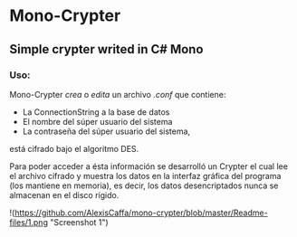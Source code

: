 Mono-Crypter
============

## Simple crypter writed in C# Mono

### Uso:

Mono-Crypter *crea* o *edita* un archivo *.conf* que contiene: 
* La ConnectionString a la base de datos
* El nombre del súper usuario del sistema
* La contraseña del súper usuario del sistema,

está cifrado bajo el algoritmo DES. 

Para poder acceder a ésta información se desarrolló un Crypter el cual lee el archivo cifrado y muestra los datos en la interfaz gráfica del programa (los mantiene en memoria), es decir, los datos desencriptados nunca se almacenan en el disco rígido.

!(https://github.com/AlexisCaffa/mono-crypter/blob/master/Readme-files/1.png "Screenshot 1")